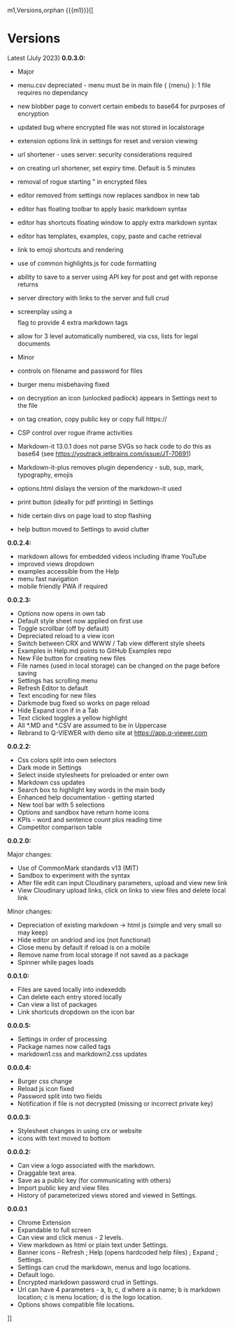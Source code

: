 m1,Versions,orphan
{{{m1}}}[[
# Versions

Latest (July 2023)
**0.0.3.0:**
* Major
* menu.csv depreciated - menu must be in main file { {menu} }: 1 file requires no dependancy
* new blobber page to convert certain embeds to base64 for purposes of encryption
* updated bug where encrypted file was not stored in localstorage
* extension options link in settings for reset and version viewing
* url shortener - uses server: security considerations required
* on creating url shortener, set expiry time. Default is 5 minutes
* removal of rogue starting " in encrypted files
* editor removed from settings now replaces sandbox in new tab
* editor has floating toolbar to apply basic markdown syntax
* editor has shortcuts floating window to apply extra markdown syntax
* editor has templates, examples, copy, paste and cache retrieval
* link to emoji shortcuts and rendering
* use of common highlights.js for code formatting
* ability to save to a server using API key for post and get with reponse returns
* server directory with links to the server and full crud
* screenplay using a $$$$ flag to provide 4 extra markdown tags
* allow for 3 level automatically numbered, via css, lists for legal documents

* Minor
* controls on filename and password for files
* burger menu misbehaving fixed
* on decryption an icon (unlocked padlock) appears in Settings next to the file
* on tag creation, copy public key or copy full https://
* CSP control over rogue iframe activities
* Markdown-it 13.0.1 does not parse SVGs so hack code to do this as base64 (see https://youtrack.jetbrains.com/issue/JT-70691)
* Markdown-it-plus removes plugin dependency - sub, sup, mark, typography, emojis
* options.html dislays the version of the markdown-it used
* print button (ideally for pdf printing) in Settings
* hide certain divs on page load to stop flashing
* help button moved to Settings to avoid clutter


**0.0.2.4:**
* markdown allows for embedded videos including iframe YouTube
* improved views dropdown
* examples accessible from the Help
* menu fast navigation
* mobile friendly PWA if required

**0.0.2.3:**
* Options now opens in own tab
* Default style sheet now applied on first use
* Toggle scrollbar (off by default)
* Depreciated reload to a view icon
* Switch between CRX and WWW / Tab view different style sheets
* Examples in Help.md points to GitHub Examples repo
* New File button for creating new files
* File names (used in local storage) can be changed on the page before saving
* Settings has scrolling menu
* Refresh Editor to default
* Text encoding for new files
* Darkmode bug fixed so works on page reload
* Hide Expand icon if in a Tab
* Text clicked toggles a yellow highlight
* All *.MD and *.CSV are assumed to be in Uppercase
* Rebrand to Q-VIEWER with demo site at https://app.q-viewer.com

**0.0.2.2:**
* Css colors split into own selectors
* Dark mode in Settings
* Select inside stylesheets for preloaded or enter own
* Markdown css updates
* Search box to highlight key words in the main body
* Enhanced help documentation - getting started
* New tool bar with 5 selections
* Options and sandbox have return home icons
* KPIs - word and sentence count plus reading time
* Competitor comparison table

**0.0.2.0:**

Major changes:
* Use of CommonMark standards v13 (MIT)
* Sandbox to experiment with the syntax
* After file edit can input Cloudinary parameters, upload and view new link
* View Cloudinary upload links, click on links to view files and delete local link 

Minor changes:
* Depreciation of existing markdown -> html js (simple and very small so may keep)
* Hide editor on andriod and ios (not functional)
* Close menu by default if reload is on a mobile
* Remove name from local storage if not saved as a package
* Spinner while pages loads

**0.0.1.0:**
* Files are saved locally into indexeddb
* Can delete each entry stored locally
* Can view a list of packages
* Link shortcuts dropdown on the icon bar

**0.0.0.5:**
* Settings in order of processing
* Package names now called tags
* markdown1.css and markdown2.css updates

**0.0.0.4:**
* Burger css change
* Reload js icon fixed
* Password split into two fields
* Notification if file is not decrypted (missing or incorrect private key)

**0.0.0.3:**
* Stylesheet changes in using crx or website
* icons with text moved to bottom

**0.0.0.2:**
* Can view a logo associated with the markdown. 
* Draggable text area. 
* Save as a public key (for communicating with others)
* Import public key and view files
* History of parameterized views stored and viewed in Settings. 

**0.0.0.1**
* Chrome Extension
* Expandable to full screen
* Can view and click menus - 2 levels. 
* View markdown as html or plain text under Settings. 
* Banner icons  - Refresh ; Help (opens hardcoded help files) ; Expand ; Settings. 
* Settings can crud the markdown, menus and logo locations. 
* Default logo. 
* Encrypted markdown password crud in Settings. 
* Url can have 4 parameters - a, b, c, d where a is name; b is markdown location; c is menu location; d is the logo location. 
* Options shows compatible file locations.











]]